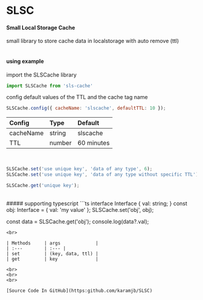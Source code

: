 # SLSC
#### Small Local Storage Cache
small library to store cache data in localstorage with auto remove (ttl)<br><br>

#### using example

import the SLSCache library
```js
import SLSCache from 'sls-cache'
```

config default values of the TTL and the cache tag name
```js
SLSCache.config({ cacheName: 'slscache', defaultTTL: 10 });
```

| Config      | Type        | Default    |
| :---------- | :---------- | :--------- |
| cacheName   | string      | slscache   |
| TTL         | number      | 60 minutes |
<br>

``` js
SLSCache.set('use unique key', 'data of any type', 6);
SLSCache.set('use unique key', 'data of any type without specific TTL');

SLSCache.get('unique key');
```
<br>
##### supporting typescript
```ts
interface Interface {
  val: string;
}
const obj: Interface = { val: 'my value' };
SLSCache.set('obj', obj);

const data = SLSCache.get<Interface>('obj');
console.log(data?.val);
```
<br>

| Methods     | args             |
| :---        | :--- |
| set         | (key, data, ttl) |
| get         | key              |

<br>
<br>
<br>

[Source Code In GitHub](https:github.com/karamjb/SLSC)